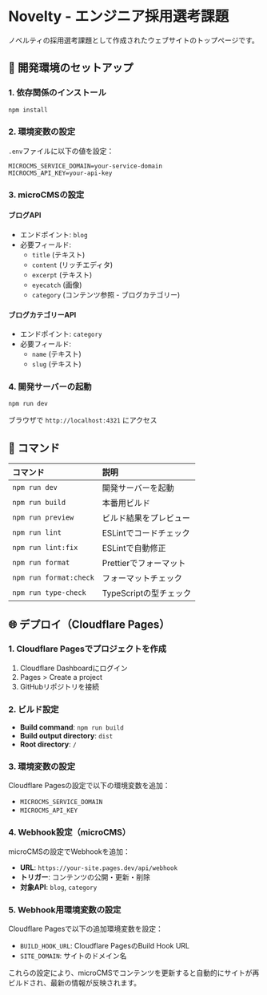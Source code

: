 # Novelty - エンジニア採用選考課題

ノベルティの採用選考課題として作成されたウェブサイトのトップページです。

## 🚀 開発環境のセットアップ

### 1. 依存関係のインストール

```bash
npm install
```

### 2. 環境変数の設定

`.env`ファイルに以下の値を設定：

```env
MICROCMS_SERVICE_DOMAIN=your-service-domain
MICROCMS_API_KEY=your-api-key
```

### 3. microCMSの設定

#### ブログAPI

- エンドポイント: `blog`
- 必要フィールド:
  - `title` (テキスト)
  - `content` (リッチエディタ)
  - `excerpt` (テキスト)
  - `eyecatch` (画像)
  - `category` (コンテンツ参照 - ブログカテゴリー)

#### ブログカテゴリーAPI

- エンドポイント: `category`
- 必要フィールド:
  - `name` (テキスト)
  - `slug` (テキスト)

### 4. 開発サーバーの起動

```bash
npm run dev
```

ブラウザで `http://localhost:4321` にアクセス

## 🧞 コマンド

| コマンド               | 説明                   |
| :--------------------- | :--------------------- |
| `npm run dev`          | 開発サーバーを起動     |
| `npm run build`        | 本番用ビルド           |
| `npm run preview`      | ビルド結果をプレビュー |
| `npm run lint`         | ESLintでコードチェック |
| `npm run lint:fix`     | ESLintで自動修正       |
| `npm run format`       | Prettierでフォーマット |
| `npm run format:check` | フォーマットチェック   |
| `npm run type-check`   | TypeScriptの型チェック |

## 🌐 デプロイ（Cloudflare Pages）

### 1. Cloudflare Pagesでプロジェクトを作成

1. Cloudflare Dashboardにログイン
2. Pages > Create a project
3. GitHubリポジトリを接続

### 2. ビルド設定

- **Build command**: `npm run build`
- **Build output directory**: `dist`
- **Root directory**: `/`

### 3. 環境変数の設定

Cloudflare Pagesの設定で以下の環境変数を追加：

- `MICROCMS_SERVICE_DOMAIN`
- `MICROCMS_API_KEY`

### 4. Webhook設定（microCMS）

microCMSの設定でWebhookを追加：

- **URL**: `https://your-site.pages.dev/api/webhook`
- **トリガー**: コンテンツの公開・更新・削除
- **対象API**: `blog`, `category`

### 5. Webhook用環境変数の設定

Cloudflare Pagesで以下の追加環境変数を設定：

- `BUILD_HOOK_URL`: Cloudflare PagesのBuild Hook URL
- `SITE_DOMAIN`: サイトのドメイン名

これらの設定により、microCMSでコンテンツを更新すると自動的にサイトが再ビルドされ、最新の情報が反映されます。
